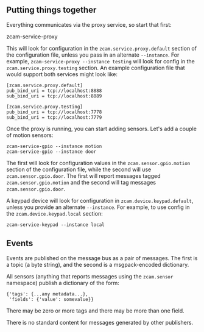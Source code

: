 ## Putting things together

Everything communicates via the proxy service, so start that first:

   zcam-service-proxy

This will look for configuration in the `zcam.service.proxy.default`
section of the configuration file, unless you pass in an alternate
`--instance`.  For example, `zcam-service-proxy --instance testing`
will look for config in the `zcam.service.proxy.testing` section.  An
example configuration file that would support both services might look
like:

    [zcam.service.proxy.default]
    pub_bind_uri = tcp://localhost:8888
    sub_bind_uri = tcp://localhost:8889

    [zcam.service.proxy.testing]
    pub_bind_uri = tcp://localhost:7778
    sub_bind_uri = tcp://localhost:7779

Once the proxy is running, you can start adding sensors. Let's add a
couple of motion sensors:

    zcam-service-gpio --instance motion
    zcam-service-gpio --instance door

The first will look for configuration values in the
`zcam.sensor.gpio.motion` section of the configuration file,
while the second will use `zcam.sensor.gpio.door`. The first
will report messages tagged `zcam.sensor.gpio.motion` and the
second will tag messages `zcam.sensor.gpio.door`.

A keypad device will look for configuration in
`zcam.device.keypad.default`, unless you provide an alternate
`--instance`.  For example, to use config in the
`zcam.device.keypad.local` section:

    zcam-service-keypad --instance local

## Events

Events are published on the message bus as a pair of messages.  The
first is a topic (a byte string), and the second is a msgpack-encoded
dictionary.

All sensors (anything that reports messages using the `zcam.sensor`
namespace) publish a dictionary of the form:

    {'tags': {...any metadata...},
     'fields': {'value': somevalue}}

There may be zero or more tags and there may be more than one field.

There is no standard content for messages generated by other publishers.
